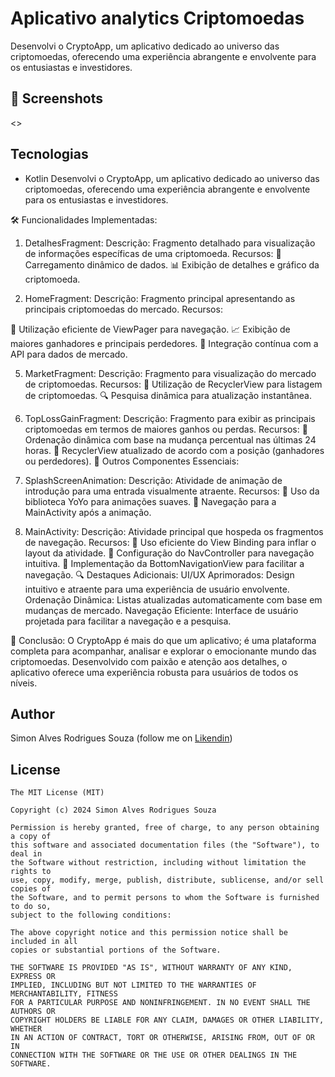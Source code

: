 # Aplicativo analytics Criptomoedas

Desenvolvi o CryptoApp, um aplicativo dedicado ao universo das criptomoedas, oferecendo uma experiência abrangente e envolvente para os entusiastas e investidores.


## :camera_flash: Screenshots
<!-- You can add more screenshots here if you like -->
<>

## Tecnologias
* Kotlin
Desenvolvi o CryptoApp, um aplicativo dedicado ao universo das criptomoedas, oferecendo uma experiência abrangente e envolvente para os entusiastas e investidores.

🛠️ Funcionalidades Implementadas:
1. DetalhesFragment:
Descrição: Fragmento detalhado para visualização de informações específicas de uma criptomoeda.
Recursos:
🔄 Carregamento dinâmico de dados.
📊 Exibição de detalhes e gráfico da criptomoeda.

3. HomeFragment:
Descrição: Fragmento principal apresentando as principais criptomoedas do mercado.
Recursos:

📱 Utilização eficiente de ViewPager para navegação.
📈 Exibição de maiores ganhadores e principais perdedores.
🔄 Integração contínua com a API para dados de mercado.

5. MarketFragment:
Descrição: Fragmento para visualização do mercado de criptomoedas.
Recursos:
🔄 Utilização de RecyclerView para listagem de criptomoedas.
🔍 Pesquisa dinâmica para atualização instantânea.

7. TopLossGainFragment:
Descrição: Fragmento para exibir as principais criptomoedas em termos de maiores ganhos ou perdas.
Recursos:
🔄 Ordenação dinâmica com base na mudança percentual nas últimas 24 horas.
🔄 RecyclerView atualizado de acordo com a posição (ganhadores ou perdedores).
🌟 Outros Componentes Essenciais:

1. SplashScreenAnimation:
Descrição: Atividade de animação de introdução para uma entrada visualmente atraente.
Recursos:
🔄 Uso da biblioteca YoYo para animações suaves.
🚀 Navegação para a MainActivity após a animação.

3. MainActivity:
Descrição: Atividade principal que hospeda os fragmentos de navegação.
Recursos:
🔄 Uso eficiente do View Binding para inflar o layout da atividade.
🔄 Configuração do NavController para navegação intuitiva.
📲 Implementação da BottomNavigationView para facilitar a navegação.
🔍 Destaques Adicionais:
UI/UX Aprimorados: Design intuitivo e atraente para uma experiência de usuário envolvente.
Ordenação Dinâmica: Listas atualizadas automaticamente com base em mudanças de mercado.
Navegação Eficiente: Interface de usuário projetada para facilitar a navegação e a pesquisa.

🎉 Conclusão:
O CryptoApp é mais do que um aplicativo; é uma plataforma completa para acompanhar, analisar e explorar o emocionante mundo das criptomoedas. Desenvolvido com paixão e atenção aos detalhes, o aplicativo oferece uma experiência robusta para usuários de todos os níveis.


## Author
Simon Alves Rodrigues Souza  (follow me on [Likendin](https://www.linkedin.com/in/simonalvesrodrigues/))

## License
```
The MIT License (MIT)

Copyright (c) 2024 Simon Alves Rodrigues Souza

Permission is hereby granted, free of charge, to any person obtaining a copy of
this software and associated documentation files (the "Software"), to deal in
the Software without restriction, including without limitation the rights to
use, copy, modify, merge, publish, distribute, sublicense, and/or sell copies of
the Software, and to permit persons to whom the Software is furnished to do so,
subject to the following conditions:

The above copyright notice and this permission notice shall be included in all
copies or substantial portions of the Software.

THE SOFTWARE IS PROVIDED "AS IS", WITHOUT WARRANTY OF ANY KIND, EXPRESS OR
IMPLIED, INCLUDING BUT NOT LIMITED TO THE WARRANTIES OF MERCHANTABILITY, FITNESS
FOR A PARTICULAR PURPOSE AND NONINFRINGEMENT. IN NO EVENT SHALL THE AUTHORS OR
COPYRIGHT HOLDERS BE LIABLE FOR ANY CLAIM, DAMAGES OR OTHER LIABILITY, WHETHER
IN AN ACTION OF CONTRACT, TORT OR OTHERWISE, ARISING FROM, OUT OF OR IN
CONNECTION WITH THE SOFTWARE OR THE USE OR OTHER DEALINGS IN THE SOFTWARE.
